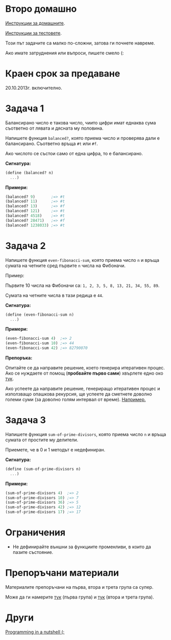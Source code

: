 # Второ домашно

[Инструкции за домашните](https://github.com/IvanIvanov/fp2013/tree/master/lab4#%D0%94%D0%BE%D0%BC%D0%B0%D1%88%D0%BD%D0%B8).

[Инструкции за тестовете](https://github.com/IvanIvanov/fp2013/tree/master/lab4/testing-tool#%D0%9A%D0%B0%D0%BA-%D1%81%D0%B5-%D0%BF%D1%83%D1%81%D0%BA%D0%B0%D1%82-%D1%82%D0%B5%D1%81%D1%82%D0%BE%D0%B2%D0%B5%D1%82%D0%B5).

Този път задачите са малко по-сложни, затова ги почнете навреме.

Ако имате затруднения или въпроси, пишете смело (:

# Краен срок за предаване

20.10.2013г. включително.

# Задача 1

Балансирано число е такова число, чиито цифри имат еднаква сума съответно
от лявата и дясната му половина.

Напишете функция `balanced?`, която приема число и проверява дали е балансирано.
Съответно връща `#t` или `#f`.

Ако числото се състои само от една цифра, то е балансирано.

**Сигнатура:**

```scheme
(define (balanced? n)
  ...)
```

**Примери:**

```scheme
(balanced? 9)       ;=> #t
(balanced? 11)      ;=> #t
(balanced? 13)      ;=> #f
(balanced? 121)     ;=> #t
(balanced? 4518)    ;=> #t
(balanced? 28471)   ;=> #f
(balanced? 1238033) ;=> #t
```

# Задача 2

Напишете функция `even-fibonacci-sum`, която приема число `n` и връща сумата на
четните сред първите `n` числа на Фибоначи.

Пример:

Първите 10 числа на Фибоначи са: `1, 2, 3, 5, 8, 13, 21, 34, 55, 89`.

Сумата на четните числа в тази редица е `44`.

**Сигнатура:**

```scheme
(define (even-fibonacci-sum n)
  ...)
```

**Примери:**

```scheme
(even-fibonacci-sum 4)  ;=> 2
(even-fibonacci-sum 10) ;=> 44
(even-fibonacci-sum 42) ;=> 82790070
```

**Препоръка:**

Опитайте се да направите решение, което генерира итеративен процес. Ако се нуждаете
от помощ (**пробвайте първо сами**) хвърлете едно око [тук](https://gist.github.com/hrvladev/e9554397c00f14548688).

Ако успеете да направите решение, генериращо итеративен процес и използващо
опашкова рекурсия, ще успеете да сметнете доволно големи суми (за доволно голям
интервал от време). [Например.](https://gist.github.com/dakatapetrov/22b1611478131f467a61/raw/ade0df92a99500c4b72b9f391bea43f789539e57/some_serious_shit)

# Задача 3

Напишете функция `sum-of-prime-divisors`, която приема число `n` и връща сумата
от простите му делители.

Приемете, че в 0 и 1 методът е недефиниран.

**Сигнатура:**

```scheme
(define (sum-of-prime-divisors n)
  ...)
```

**Примери:**

```scheme
(sum-of-prime-divisors 4)  ;=> 2
(sum-of-prime-divisors 10) ;=> 7
(sum-of-prime-divisors 36) ;=> 5
(sum-of-prime-divisors 42) ;=> 12
(sum-of-prime-divisors 17) ;=> 17
```

# Ограничения

* Не дефинирайте външни за функциите променливи, в които да пазите състояние.

# Препоръчани материали

Материалите препоръчани на първа, втора и трета група са супер.

Може да ги намерите [тук](https://github.com/IvanIvanov/fp2013/tree/master/lab1/homework2#%D0%9F%D1%80%D0%B5%D0%BF%D0%BE%D1%80%D1%8A%D1%87%D0%B0%D0%BD%D0%B8-%D0%BC%D0%B0%D1%82%D0%B5%D1%80%D0%B8%D0%B0%D0%BB%D0%B8) (първа група) и [тук](https://github.com/IvanIvanov/fp2013/tree/master/lab2-and-3/homework2#%D0%9F%D1%80%D0%B5%D0%BF%D0%BE%D1%80%D1%8A%D1%87%D0%B0%D0%BD%D0%B8-%D0%BC%D0%B0%D1%82%D0%B5%D1%80%D0%B8%D0%B0%D0%BB%D0%B8) (втора и трета група).

# Други

[Programming in a nutshell (:](http://pbs.twimg.com/media/BCh-v51CAAA9HuT.jpg:large)
